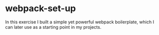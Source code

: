 # webpack-set-up
In this exercise I built a simple yet powerful webpack boilerplate, which I can later use as a starting point in my projects.
